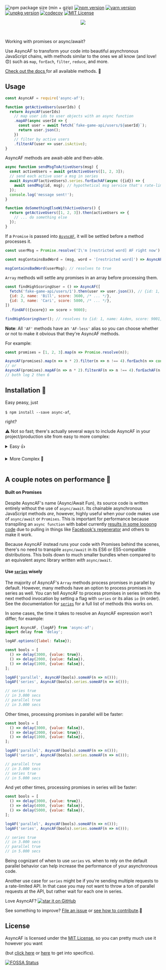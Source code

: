 <a><img src="https://img.shields.io/bundlephobia/minzip/async-af.svg?style=for-the-badge&amp;label=size&amp;colorB=466EF1" alt="npm package size (min + gzip)"></a>
<a href="https://www.npmjs.com/package/async-af" target=_blank><img src="https://img.shields.io/npm/v/async-af.svg?style=for-the-badge&colorB=cb3837" alt="npm version"></a>
<a href="https://yarnpkg.com/en/package/async-af" target=_blank><img src="https://img.shields.io/npm/v/async-af.svg?label=yarn&style=for-the-badge&colorB=2c8ebb" alt="yarn version"></a>
<a href="https://unpkg.com/async-af/" target=_blank><img src="https://img.shields.io/npm/v/async-af.svg?style=for-the-badge&colorB=ffcc2f&label=unpkg" alt="unpkg version"></a>
<a href="https://codecov.io/gh/AsyncAF/AsyncAF" target=_blank><img src="https://img.shields.io/codecov/c/github/AsyncAF/AsyncAF.svg?style=for-the-badge&label=codecov&colorB=brightgreen" alt=codecov></a>
<a href="https://github.com/AsyncAF/AsyncAF/blob/master/README.md#license"><img src="https://img.shields.io/npm/l/async-af.svg?style=for-the-badge&colorB=aaaaaa" alt="MIT License"></a>

<p align=center><a href="https://async-af.js.org" target=_blank><img src="https://cdn.rawgit.com/AsyncAF/AsyncAF/1ce388a7/docs/custom/assets/async-af-logo.png"></a></p>

<br>

Working with promises or async/await?

Use AsyncAF to transform your code into beautiful asynchronous JavaScript chains, with methods similar to the ones we all know (and love! 😍) such as `map`, `forEach`, `filter`, `reduce`, and more.

<a href="https://async-af.js.org/AsyncAF" target=_blank>
  Check out the docs
</a> for all available methods. 💙
<br>

## Usage

```js
const AsyncAF = require('async-af');

function getActiveUsers(userIds) {
  return AsyncAF(userIds)
    // map user ids to user objects with an async function
    .mapAF(async userId => {
      const user = await fetch(`fake-game-api/users/${userId}`);
      return user.json();
    })
    // filter by active users
    .filterAF(user => user.isActive);
}
```

AsyncAF methods are await-able and then-able.

```js
async function sendMsgToActiveUsers(msg) {
  const activeUsers = await getActiveUsers([1, 2, 3]);
  // send each active user a msg in series
  await AsyncAF(activeUsers).series.forEachAF(async ({id}) => {
    await sendMsg(id, msg); // hypothetical msg service that's rate-limited
  });
  console.log('message sent!');
}

function doSomethingElseWithActiveUsers() {
  return getActiveUsers([1, 2, 3]).then(activeUsers => {
    // ... do something else
  });
}
```

If a `Promise` is passed into <a href="https://async-af.js.org/AsyncAF" target=_blank>`AsyncAF`</a>, it will be settled before a method processes it.

```js
const userMsg = Promise.resolve('I\'m [restricted word] AF right now')

const msgContainsBadWord = (msg, word = '[restricted word]') => AsyncAF(msg).includesAF(word);

msgContainsBadWord(userMsg); // resolves to true
```

`Array` methods will settle any promises in an array before processing them.

```js
const findHighScoringUser = () => AsyncAF([
  fetch('fake-game-api/users/1').then(user => user.json()), // {id: 1, name: Aiden, score: 9001, ...}
  {id: 2, name: 'Bill', score: 3600, /* ... */},
  {id: 3, name: 'Cari', score: 5800, /* ... */},
])
  .findAF(({score}) => score > 9000);

findHighScoringUser(); // resolves to {id: 1, name: Aiden, score: 9001, ...}
```

**Note**: All `'AF'` methods have an `'AF-less'` alias so you can choose whether or not to make it obvious that they're AsyncAF methods.

For example:

```js
const promises = [1, 2, 3].map(n => Promise.resolve(n));

AsyncAF(promises).map(n => n * 2).filter(n => n !== 4).forEach(n => console.log(n));
// or
AsyncAF(promises).mapAF(n => n * 2).filterAF(n => n !== 4).forEachAF(n => console.log(n));
// both log 2 then 6
```

## Installation 💾

Easy peasy, just

`$ npm install --save async-af`,

right?

 ⚠️ Not so fast; there's actually several ways to include AsyncAF in your project/production site from easy to more complex:

<details><summary>Easy 👍</summary><br>
🔹 <strong>npm:</strong> <code>$ npm install --save async-af</code>

🔸 <strong>yarn:</strong> <code>$ yarn add async-af</code>

🔹 <strong>bower:</strong> <code>async-af</code> is no longer published to bower. To continue using it with bower, look into <a href="https://github.com/mjeanroy/bower-npm-resolver" target=_blank><code>bower-npm-resolver</code></a>.

🔸 <strong>cdn:</strong> See the table for which script tag to use:

<table align=left><th>mode</th><th>browsers</th><th>script tag</th>
<tr><td>development</td><td>modern (ES6+)</td><td><code class=language-html>&lt;script src="https&#58;//unpkg.com/async-af/index.js">&lt;/script></code></td></tr>
<tr><td>development</td><td>legacy (ES5+)</td><td><code class=language-html>&lt;script src="https&#58;//unpkg.com/async-af/legacy/index.js">&lt;/script></code></td></tr>
<tr><td>production</td><td>modern (ES6+)</td><td><code class=language-html>&lt;script src="https&#58;//unpkg.com/async-af/min.js">&lt;/script></code></td></tr>
<tr><td>production</td><td>legacy (ES5+)</td><td><code class=language-html>&lt;script src="https&#58;//unpkg.com/async-af/legacy/min.js">&lt;/script></code></td></tr>
</table><br>
</details>
<br>
<details><summary>More Complex 🤔</summary><br>

🔹 <strong>scoped packages:</strong>

>Instead of pulling in the entire AsyncAF library, you can install smaller standalone packages for each of the AsyncAF methods you intend to use; for example, <code>@async-af/map</code> and/or <code>@async-af/filter</code>; see further instructions in the documentation for <a href="https://async-af.js.org/AsyncAfWrapper" target=_blank>AsyncAfWrapper</a> and <a href="https://async-af.js.org/AsyncAfWrapper#use" target=_blank>AsyncAfWrapper.use</a>.

🔸 <strong>scoped packages + `babel-plugin-transform-imports`:</strong>

>If you use more than a few AsyncAF scoped packages in a file, you might start to build a wall of `import` statements to pull them all in. If this is an eyesore for you, look into <a href="https://www.npmjs.com/package/babel-plugin-transform-imports" target="_blank"><code>babel-plugin-transform-imports</code></a> and condense that ugly wall down to a single `import` statement! See <a href="https://async-af.js.org/tutorial-TOO_MANY_IMPORTS" target=_blank>Wrapper/Use: Too Many 🤬 Imports!?</a> for a tutorial.

🔹 <strong>es modules:</strong>

>AsyncAF as well as its scoped packages are also published as es modules. This gives an opportunity to conditionally load `async-af` with ES6+ features in modern browsers and `async-af` with ES5-compatible features in legacy browsers.
>
>Using the cdn scripts as an example:
>
><pre class=prettyprint>
><code><code class=language-html>&lt;script type="module" src="https&#58;//unpkg.com/async-af/esm/index.js">&lt;/script></code>
><code class=language-html>&lt;script nomodule src="https&#58;//unpkg.com/async-af/legacy/index.js">&lt;/script></code></code></pre>
>
>or minimized for production:
>
><pre class=prettyprint>
><code><code class=language-html>&lt;script type="module" src="https&#58;//unpkg.com/async-af/esm/min.js">&lt;/script></code>
><code class=language-html>&lt;script nomodule src="https&#58;//unpkg.com/async-af/legacy/min.js">&lt;/script></code></code></pre>

>The script with <code class="language-html prettyprint">&lt;script type="module"></code> will load in any browser capable of loading es modules, while the script with <code class="language-html prettyprint">&lt;script nomodule></code> will act as a fallback for legacy browsers.
>
>See <a href="https://philipwalton.com/articles/deploying-es2015-code-in-production-today/" target=_blank>here</a> and <a href="https://jakearchibald.com/2017/es-modules-in-browsers/" target=_blank>here</a> for further reading on this strategy.
</details>
<br>

## A couple notes on performance 🚀

#### Built on Promises

Despite AsyncAF's name (Async/Await Fun), its source code is written entirely without the use of `async/await`. Its chainable asynchronous JavaScript methods _are_, however, highly useful when _your_ code makes use of `async/await` or `Promises`. This is important for performance because transpiling an `async function` with babel currently <a href="https://medium.com/@bluepnume/even-with-async-await-you-probably-still-need-promises-9b259854c161" target=_blank>results in some loooong code</a> due to pulling in things like <a href="https://facebook.github.io/regenerator/" target=_blank>Facebook's regenerator</a> and others to make it work.

Because AsyncAF instead runs your code with Promises behind the scenes, there's no need to transpile `async/await` in its ES6 or ES5-compatible distributions. This boils down to much smaller bundles when compared to an equivalent async library written _with_ `async/await`.

#### Use <a href="https://async-af.js.org/AsyncAF#series" target=_blank>`series`</a> wisely

The majority of AsyncAF's `Array` methods process promises in parallel by default. However, many methods have an option to process promises in series as well. You can tell AsyncAF to process promises in series within the next method invocation by setting a flag with `series` or its alias `io` (in order). See the documentation for <a href="https://async-af.js.org/AsyncAF#series" target=_blank>`series`</a> for a full list of methods this works on.

In some cases, the time it takes to resolve an AsyncAF expression won't differ; for example:

```js
import AsyncAF, {logAF} from 'async-af';
import delay from 'delay';

logAF.options({label: false});

const bools = [
  () => delay(3000, {value: true}),
  () => delay(2000, {value: false}),
  () => delay(1000, {value: false}),
];

logAF('parallel', AsyncAF(bools).someAF(n => n()));
logAF('series', AsyncAF(bools).series.someAF(n => n()));

// series true
// in 3.000 secs
// parallel true
// in 3.000 secs
```

Other times, processing promises in parallel will be faster:

```js
const bools = [
  () => delay(3000, {value: false}),
  () => delay(2000, {value: true}),
  () => delay(1000, {value: false}),
];

logAF('parallel', AsyncAF(bools).someAF(n => n()));
logAF('series', AsyncAF(bools).series.someAF(n => n()));

// parallel true
// in 3.000 secs
// series true
// in 5.000 secs
```

And yet other times, processing promises in series will be faster:

```js
const bools = [
  () => delay(3000, {value: true}),
  () => delay(4000, {value: false}),
  () => delay(5000, {value: false}),
];

logAF('parallel', AsyncAF(bools).someAF(n => n()));
logAF('series', AsyncAF(bools).series.someAF(n => n()));

// series true
// in 3.000 secs
// parallel true
// in 5.000 secs
```

Being cognizant of when to use `series` vs. when to rely on the default parallel behavior can help increase the performance of your asynchronous code.

Another use case for `series` might be if you're sending multiple requests to a rate-limited API. In that case you may not want to throw a ton of parallel requests at the API, but rather wait for each one in series.

<div>Love AsyncAF? <a href="https://github.com/AsyncAF/AsyncAF"><img src="https://badgen.net/badge//star/blue?icon=github" alt="star it on GitHub"></a></div>

See something to improve? [File an issue](https://github.com/AsyncAF/AsyncAF/issues) or
[see how to contribute](https://github.com/AsyncAF/AsyncAF/blob/master/CONTRIBUTING.md).💙

## License
AsyncAF is licensed under the <a href="https://choosealicense.com/licenses/mit/" target=_blank>MIT License</a>, so you can pretty much use it however you want

(but [click here](https://github.com/AsyncAF/AsyncAF/blob/master/LICENSE) or <a href="https://app.fossa.io/projects/git%2Bgithub.com%2FAsyncAF%2FAsyncAF/refs/branch/master/" target=_blank>here</a> to get into specifics).

<a href="https://app.fossa.io/projects/git%2Bgithub.com%2FAsyncAF%2FAsyncAF/refs/branch/master/" target=_blank><img src="https://app.fossa.io/api/projects/git%2Bgithub.com%2FAsyncAF%2FAsyncAF.svg?type=large" alt="FOSSA Status"></a>
